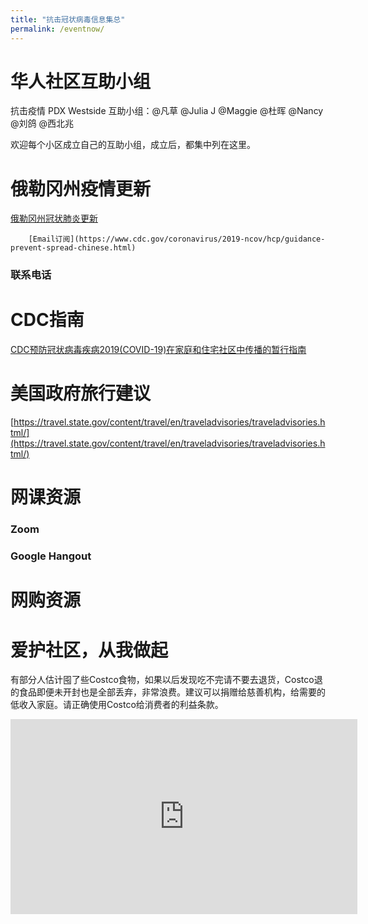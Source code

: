 ```yaml
---
title: "抗击冠状病毒信息集总"
permalink: /eventnow/
---
```


# 华人社区互助小组

抗击疫情 PDX Westside 互助小组：@凡草 @Julia J @Maggie @杜晖 @Nancy @刘鸽 @西北兆

欢迎每个小区成立自己的互助小组，成立后，都集中列在这里。

# 俄勒冈州疫情更新

[俄勒冈州冠状肺炎更新](https://www.oregon.gov/oha/PH/DISEASESCONDITIONS/DISEASESAZ/Pages/emerging-respiratory-infections.aspx)

        [Email订阅](https://www.cdc.gov/coronavirus/2019-ncov/hcp/guidance-prevent-spread-chinese.html)

### 联系电话



# CDC指南

[CDC预防冠状病毒疾病2019(COVID-19)在家庭和住宅社区中传播的暂行指南](https://www.cdc.gov/coronavirus/2019-ncov/hcp/guidance-prevent-spread-chinese.html)

# 美国政府旅行建议

[https://travel.state.gov/content/travel/en/traveladvisories/traveladvisories.html/](https://travel.state.gov/content/travel/en/traveladvisories/traveladvisories.html/)


# 网课资源

### Zoom

### Google Hangout

# 网购资源

# 爱护社区，从我做起

有部分人估计囤了些Costco食物，如果以后发现吃不完请不要去退货，Costco退的食品即便未开封也是全部丢弃，非常浪费。建议可以捐赠给慈善机构，给需要的低收入家庭。请正确使用Costco给消费者的利益条款。

<iframe width="555" height="312" src="https://www.youtube.com/embed/r5r4g7KWuts" frameborder="0" allow="accelerometer; autoplay; encrypted-media; gyroscope; picture-in-picture" allowfullscreen></iframe>
